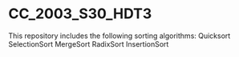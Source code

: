 # CC_2003_S30_HDT3
This repository includes the following sorting algorithms:
Quicksort
SelectionSort
MergeSort
RadixSort
InsertionSort
